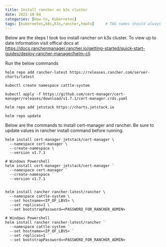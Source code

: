 ```yaml
---
title: Install rancher on k3s cluster
date: 2022-10-04
categories: [How-to, Kubernetes]
tags: [kubernetes,k8s,k3s,rancher,howto]     # TAG names should always be lowercase
---
```


Below are the steps I took too install rancher on k3s cluster. To view up to date information visit offical docs at https://docs.ranchermanager.rancher.io/getting-started/quick-start-guides/deploy-rancher-manager/helm-cli.

Run the below commands

```shell
helm repo add rancher-latest https://releases.rancher.com/server-charts/latest

kubectl create namespace cattle-system

kubectl apply -f https://github.com/cert-manager/cert-manager/releases/download/v1.7.1/cert-manager.crds.yaml

helm repo add jetstack https://charts.jetstack.io

helm repo update
```

Below are the commands to install cert-manager and rancher. Be sure to update values in rancher install command before running.
```shell
helm install cert-manager jetstack/cert-manager \
  --namespace cert-manager \
  --create-namespace \
  --version v1.7.1

# Windows Powershell
helm install cert-manager jetstack/cert-manager `
  --namespace cert-manager `
  --create-namespace `
  --version v1.7.1


helm install rancher rancher-latest/rancher \
  --namespace cattle-system \
  --set hostname=<IP_OF_LBVS> \
  --set replicas=1 \
  --set bootstrapPassword=<PASSWORD_FOR_RANCHER_ADMIN>

# Windows Powershell
helm install rancher rancher-latest/rancher `
  --namespace cattle-system `
  --set hostname=<IP_OF_LBVS> `
  --set replicas=1 `
  --set bootstrapPassword=<PASSWORD_FOR_RANCHER_ADMIN>
```